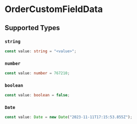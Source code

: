 # OrderCustomFieldData


## Supported Types

### `string`

```typescript
const value: string = "<value>";
```

### `number`

```typescript
const value: number = 767210;
```

### `boolean`

```typescript
const value: boolean = false;
```

### `Date`

```typescript
const value: Date = new Date("2023-11-11T17:15:53.855Z");
```

